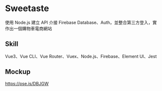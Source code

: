 # Sweetaste

使用 Node.js 建立 API 介接 Firebase Database、Auth，並整合第三方登入，實作出一個購物車電商網站

## Skill
Vue3、Vue CLI、Vue Router、Vuex、Node.js、Firebase、Element UI、Jest

## Mockup
https://pse.is/DBJGW
